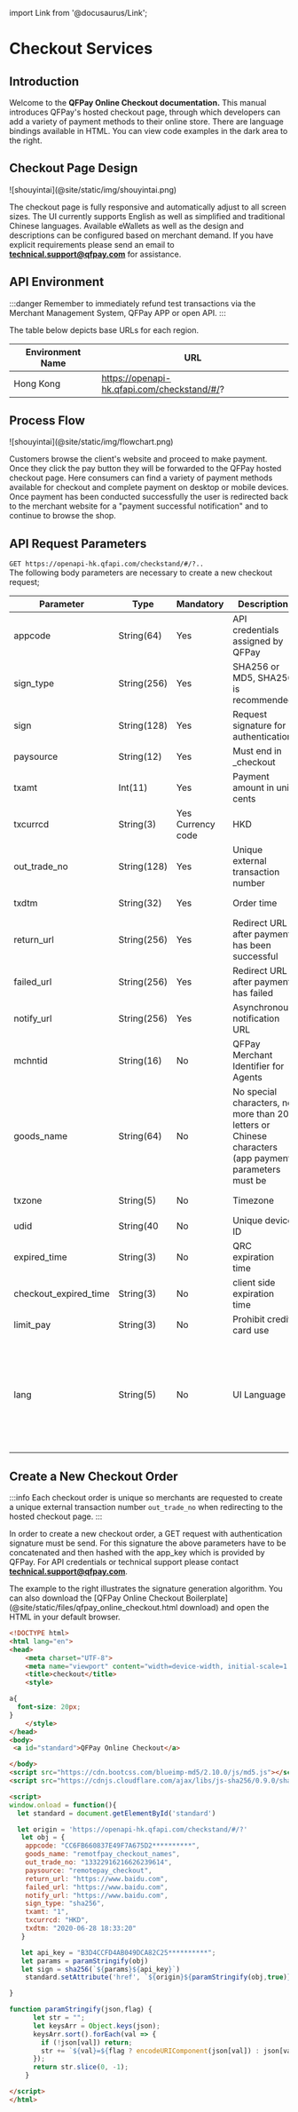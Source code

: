 import Link from '@docusaurus/Link';

# Checkout Services

## Introduction

Welcome to the **QFPay Online Checkout documentation.** This manual introduces QFPay's hosted checkout page, through which developers can add a variety of payment methods to their online store. There are language bindings available in HTML. You can view code examples in the dark area to the right.

## Checkout Page Design

<Link href="/img/shouyintai.png"> ![shouyintai](@site/static/img/shouyintai.png) </Link>

The checkout page is fully responsive and automatically adjust to all screen sizes. The UI currently supports English as well as simplified and traditional Chinese languages. Available eWallets as well as the design and descriptions can be configured based on merchant demand. If you have explicit requirements please send an email to **technical.support@qfpay.com** for assistance.

## API Environment

:::danger
Remember to immediately refund test transactions via the Merchant Management System, QFPay APP or open API.
:::

The table below depicts base URLs for each region.

| Environment Name | URL              |
| ---------- | ------------------------- |
| Hong Kong | https://openapi-hk.qfapi.com/checkstand/#/? |

## Process Flow

<Link href="/img/flowchart.png"> ![shouyintai](@site/static/img/flowchart.png) </Link>

Customers browse the client's website and proceed to make payment. Once they click the pay button they will be forwarded to the QFPay hosted checkout page. Here consumers can find a variety of payment methods available for checkout and complete payment on desktop or mobile devices. Once payment has been conducted successfully the user is redirected back to the merchant website for a "payment successful notification" and to continue to browse the shop.

## API Request Parameters

`GET https://openapi-hk.qfapi.com/checkstand/#/?..` <br/>
The following body parameters are necessary to create a new checkout request;

 | Parameter | Type | Mandatory | Description | Example |
| ---------- | ----------- | ----------- | ----------- | ----------- |
 | appcode | String(64) | Yes|API credentials assigned by QFPay|	A6A49A******************5032|
|sign_type | String(256)|Yes|SHA256 or MD5, SHA256 is recommended|	sha256|
|sign | String(128)	|Yes|	Request signature for authentication|	3b020a6349646684ebeeb0ec2cd3d1fb|
|paysource	 | String(12)|	Yes|	Must end in _checkout|	remotepay_checkout|
|txamt	 | Int(11)|	Yes|	Payment amount in unit cents|	1099|
|txcurrcd |String(3)|	Yes	Currency code|	HKD|
|out_trade_no|	String(128)|	Yes|	Unique external transaction number|	202005270001|
|txdtm	|String(32)	|Yes|	Order time	|2020-06-24 20:04:37, Format: YYYY-MM-DD hh:mm:ss|
|return_url|	String(256)|	Yes	|Redirect URL after payment has been successful	|https://xxx.com/return/success|
|failed_url	|String(256)|	Yes	|Redirect URL after payment has failed	|https://xxx.com/return/failed|
|notify_url	|String(256)|	Yes	|Asynchronous notification URL	|https://xxx.com/notify/success|
|mchntid	|String(16)|	No|QFPay Merchant Identifier for Agents|PAKjVHJmQe|
|goods_name	|String(64)|	No	|No special characters, no more than 20 letters or Chinese characters (app payment parameters must be |passed). If you want to display the merchant name on the clearing file, this parameter must be empty.|
|txzone	|String(5)	|No	|Timezone	|This field is used to record the local order time, the default is Beijing time +0800.|
|udid	|String(40	|No	|Unique device ID	|0001|
|expired_time	|String(3)	|No	|QRC expiration time|Unit in minutes, minimum 5 minutes, maximum 120 minutes, only WeChat Pay, Alipay |and Alipay_hk support this parameter|
|checkout_expired_time	|String(3)	|No	|client side expiration time|Unit in minutes, the checkout page will be redirect to fail url when time is up|
|limit_pay	|String(3)	|No	|Prohibit credit card use|The parameter value is specified as no_credit, which prohibits the use of |credit card payments, only WeChat Pay supports this feature.|
|lang|String(5)|No|UI Language|possible values: <br/> zh-hk (Hong Kong Traditional Chinese) <br/> zh-cn (Simplified Chinese) <br/> en (English) <br/> The checkout page will use default language of browser if do not pass this parameter in checkout request. If pass this parameter in checkout request, do not include this parameter in generating signature.|

## Create a New Checkout Order

:::info
Each checkout order is unique so merchants are requested to create a unique external transaction number `out_trade_no` when redirecting to the hosted checkout page.
::: 

In order to create a new checkout order, a GET request with authentication signature must be send. For this signature the above parameters have to be concatenated and then hashed with the app_key which is provided by QFPay. For API credentials or technical support please contact **technical.support@qfpay.com**.

The example to the right illustrates the signature generation algorithm. You can also download the [QFPay Online Checkout Boilerplate](@site/static/files/qfpay_online_checkout.html download) and open the HTML in your default browser.

```html
<!DOCTYPE html>
<html lang="en">
<head>
    <meta charset="UTF-8">
    <meta name="viewport" content="width=device-width, initial-scale=1.0">
    <title>checkout</title>
    <style>

a{
  font-size: 20px;
}
    </style>
</head>
<body>
 <a id="standard">QFPay Online Checkout</a>

</body>
<script src="https://cdn.bootcss.com/blueimp-md5/2.10.0/js/md5.js"></script>
<script src="https://cdnjs.cloudflare.com/ajax/libs/js-sha256/0.9.0/sha256.min.js"></script>

<script> 
window.onload = function(){
  let standard = document.getElementById('standard')

  let origin = 'https://openapi-hk.qfapi.com/checkstand/#/?'
   let obj = {
    appcode: "CC6FB660837E49F7A675D2**********",
    goods_name: "remotfpay_checkout_names",
    out_trade_no: "13322916216626239614",
    paysource: "remotepay_checkout",
    return_url: "https://www.baidu.com",
    failed_url: "https://www.baidu.com",
    notify_url: "https://www.baidu.com",
    sign_type: "sha256",
    txamt: "1",
    txcurrcd: "HKD",
    txdtm: "2020-06-28 18:33:20"
   }

   let api_key = "B3D4CCFD4AB049DCA82C25**********";
   let params = paramStringify(obj) 
   let sign = sha256(`${params}${api_key}`)
    standard.setAttribute('href', `${origin}${paramStringify(obj,true)}&sign=${sign}`)

}   

function paramStringify(json,flag) {
      let str = "";
      let keysArr = Object.keys(json);
      keysArr.sort().forEach(val => {
        if (!json[val]) return;
        str += `${val}=${flag ? encodeURIComponent(json[val]) : json[val]}&`;
      });
      return str.slice(0, -1);
    }

</script>
</html>
```
